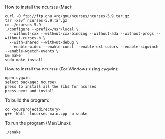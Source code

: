 How to install the ncurses (Mac):
```
curl -O ftp://ftp.gnu.org/gnu/ncurses/ncurses-5.9.tar.gz
tar -xzvf ncurses-5.9.tar.gz
cd ./ncurses-5.9
./configure --prefix=/usr/local \
  --without-cxx --without-cxx-binding --without-ada --without-progs --without-curses-h \
  --with-shared --without-debug \
  --enable-widec --enable-const --enable-ext-colors --enable-sigwinch --enable-wgetch-events \
&& make
sudo make install
```

How to install the ncurses (For Windows using cygwin):
```
open cygwin
select package: ncurses
press to install all the libs for ncurses
press next and install
```

To build the program:
```
cd <yourprojectdirectory>
g++ -Wall -lncurses main.cpp -o snake
```

To run the program (Mac/Linux):
```
./snake
```